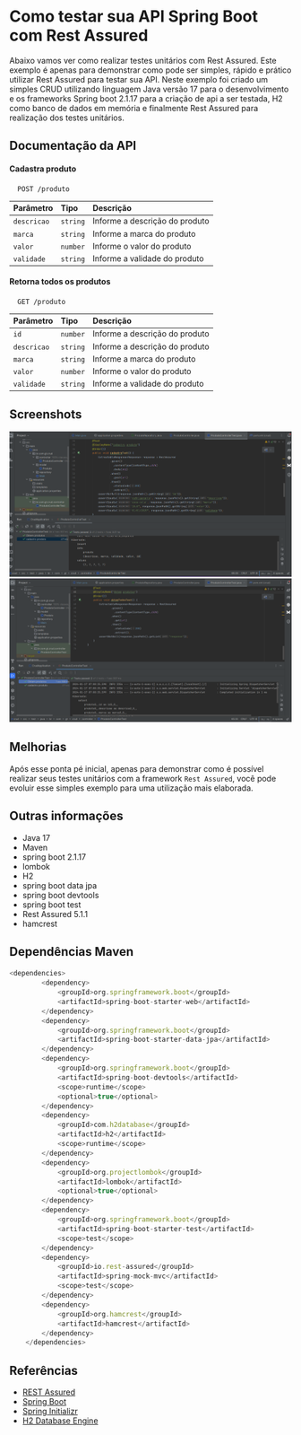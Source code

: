 # Como testar sua API Spring Boot com Rest Assured
Abaixo vamos ver como realizar testes unitários com Rest Assured.
Este exemplo é apenas para demonstrar como pode ser simples, rápido e prático utilizar Rest Assured para testar sua API. 
Neste exemplo foi criado um simples CRUD utilizando linguagem Java versão 17 para o desenvolvimento e os frameworks Spring boot 2.1.17 para a criação de api a ser testada, H2 como banco de dados em memória e finalmente Rest Assured para realização dos testes unitários.

## Documentação da API

#### Cadastra produto

```http
  POST /produto
```

| Parâmetro   | Tipo       | Descrição                           |
| :---------- | :--------- | :---------------------------------- |
| `descricao` | `string` | Informe a descrição do produto|
| `marca` | `string` | Informe a marca do produto|
| `valor` | `number` | Informe o valor do produto|
| `validade` | `string` | Informe a validade do produto|

#### Retorna todos os produtos

```http
  GET /produto
```

| Parâmetro   | Tipo       | Descrição                                   |
| :---------- | :--------- | :------------------------------------------ |
| `id` | `number` | Informe a descrição do produto|
| `descricao` | `string` | Informe a descrição do produto|
| `marca` | `string` | Informe a marca do produto|
| `valor` | `number` | Informe o valor do produto|
| `validade` | `string` | Informe a validade do produto|

## Screenshots

![Test Order 1](https://raw.githubusercontent.com/guttomarttins/crud-springboot-h2-restassured/main/print01.png)
![Test Order 1](https://raw.githubusercontent.com/guttomarttins/crud-springboot-h2-restassured/main/print02.png)

## Melhorias

Após esse ponta pé inicial, apenas para demonstrar como é possível realizar seus testes unitários com a framework `Rest Assured`, você pode evoluir esse simples exemplo para uma utilização mais elaborada.

## Outras informações

- Java 17
- Maven
- spring boot 2.1.17
- lombok
- H2
- spring boot data jpa
- spring boot devtools
- spring boot test
- Rest Assured 5.1.1
- hamcrest

## Dependências Maven

```javascript
<dependencies>
		<dependency>
			<groupId>org.springframework.boot</groupId>
			<artifactId>spring-boot-starter-web</artifactId>
		</dependency>
		<dependency>
			<groupId>org.springframework.boot</groupId>
			<artifactId>spring-boot-starter-data-jpa</artifactId>
		</dependency>
		<dependency>
			<groupId>org.springframework.boot</groupId>
			<artifactId>spring-boot-devtools</artifactId>
			<scope>runtime</scope>
			<optional>true</optional>
		</dependency>
		<dependency>
			<groupId>com.h2database</groupId>
			<artifactId>h2</artifactId>
			<scope>runtime</scope>
		</dependency>
		<dependency>
			<groupId>org.projectlombok</groupId>
			<artifactId>lombok</artifactId>
			<optional>true</optional>
		</dependency>
		<dependency>
			<groupId>org.springframework.boot</groupId>
			<artifactId>spring-boot-starter-test</artifactId>
			<scope>test</scope>
		</dependency>
		<dependency>
			<groupId>io.rest-assured</groupId>
			<artifactId>spring-mock-mvc</artifactId>
			<scope>test</scope>
		</dependency>
		<dependency>
			<groupId>org.hamcrest</groupId>
			<artifactId>hamcrest</artifactId>
		</dependency>
	</dependencies>
```

## Referências

 - [REST Assured](https://rest-assured.io/)
 - [Spring Boot](https://spring.io/projects/spring-boot/)
 - [Spring Initializr](https://start.spring.io/)
 - [H2 Database Engine](https://h2database.com/html/main.html)


